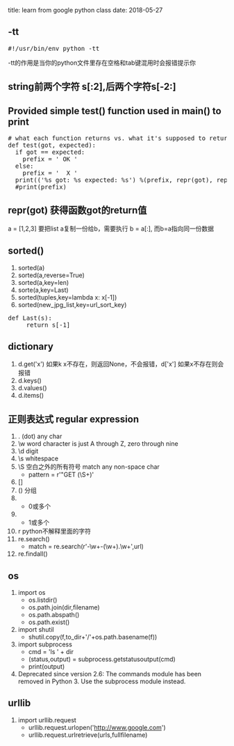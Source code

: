 title: learn from google python class
date: 2018-05-27

## -tt

<pre>
#!/usr/bin/env python -tt
</pre>

-tt的作用是当你的python文件里存在空格和tab键混用时会报错提示你


## string前两个字符 s[:2],后两个字符s[-2:]


## Provided simple test() function used in main() to print

<pre>
# what each function returns vs. what it's supposed to return.
def test(got, expected):
  if got == expected:
    prefix = ' OK '
  else:
    prefix = '  X '
  print(('%s got: %s expected: %s') %(prefix, repr(got), repr(expected)))
  #print(prefix)
</pre>
  
  
## repr(got) 获得函数got的return值
  
 a = [1,2,3] 
 要把list a复制一份给b，需要执行 b = a[:], 而b=a指向同一份数据

## sorted()
1. sorted(a)
2. sorted(a,reverse=True)
3. sorted(a,key=len)
4. sorte(a,key=Last)
5. sorted(tuples,key=lambda x: x[-1])
6. sorted(new_jpg_list,key=url_sort_key)

<pre>
def Last(s):
     return s[-1]
</pre>

## dictionary 
1. d.get('x') 如果k x不存在，则返回None，不会报错，d['x'] 如果x不存在则会报错
2. d.keys()
3. d.values()
4. d.items()

## 正则表达式 regular expression
1. . (dot) any char
2. \w word character is just A through Z, zero through nine
3. \d digit
4. \s whitespace
5. \S 空白之外的所有符号 match any non-space char
    * pattern = r'"GET (\S+)'
6. []
7. () 分组
8. * 0或多个
9. + 1或多个
10. r python不解释里面的字符
11. re.search()
    * match = re.search(r'-\w+-(\w+)\.\w+',url)
12. re.findall()

## os
1. import os
    * os.listdir()
    * os.path.join(dir,filename)
    * os.path.abspath()
    * os.path.exist()
2. import shutil
    * shutil.copy(f,to_dir+'/'+os.path.basename(f))
3. import subprocess
    * cmd = 'ls ' + dir
	* (status,output) = subprocess.getstatusoutput(cmd)
	* print(output)
4. Deprecated since version 2.6: The commands module has been removed in Python 3. Use the subprocess module instead.

## urllib
1. import urllib.request
    * urllib.request.urlopen('http://www.google.com')
	* urllib.request.urlretrieve(urls,fullfilename)




 
 